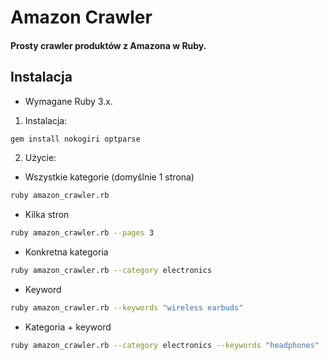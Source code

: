 # Amazon Crawler

#### Prosty crawler produktów z Amazona w Ruby.

## Instalacja

* Wymagane Ruby 3.x.
  
1. Instalacja:

```bash
gem install nokogiri optparse
```

2. Użycie:

* Wszystkie kategorie (domyślnie 1 strona)
```bash
ruby amazon_crawler.rb
```

* Kilka stron
```bash
ruby amazon_crawler.rb --pages 3
```

* Konkretna kategoria
```bash
ruby amazon_crawler.rb --category electronics
```

* Keyword
```bash
ruby amazon_crawler.rb --keywords "wireless earbuds"
```

* Kategoria + keyword
```bash
ruby amazon_crawler.rb --category electronics --keywords "headphones"
```
